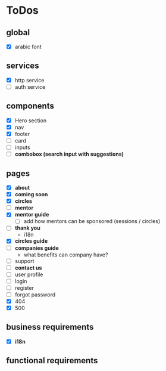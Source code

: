 # ToDos

## global

- [x] arabic font

## services

- [x] http service
- [ ] auth service

## components

- [x] Hero section
- [x] nav
- [x] footer
- [ ] card
- [ ] inputs
- [ ] **combobox (search input with suggestions)**

## pages

- [x] **about**
- [x] **coming soon**
- [x] **circles**
- [ ] **mentor**
- [x] **mentor guide**
  - [ ] add how mentors can be sponsored (sessions / circles)
- [ ] **thank you**
  - i18n
- [x] **circles guide**
- [ ] **companies guide**
  - what benefits can company have?
- [ ] support
- [ ] **contact us**
- [ ] user profile
- [ ] login
- [ ] register
- [ ] forgot password
- [x] 404
- [x] 500

## business requirements

- [x] **i18n**

## functional requirements
